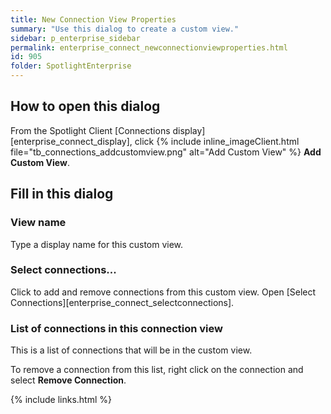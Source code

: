 ```yaml
---
title: New Connection View Properties
summary: "Use this dialog to create a custom view."
sidebar: p_enterprise_sidebar
permalink: enterprise_connect_newconnectionviewproperties.html
id: 905
folder: SpotlightEnterprise
---
```



## How to open this dialog

From the Spotlight Client [Connections display][enterprise_connect_display], click {% include inline_imageClient.html file="tb_connections_addcustomview.png" alt="Add Custom View" %} **Add Custom View**.

## Fill in this dialog

### View name

Type a display name for this custom view.

### Select connections...

Click to add and remove connections from this custom view. Open [Select Connections][enterprise_connect_selectconnections].


### List of connections in this connection view

This is a list of connections that will be in the custom view.

To remove a connection from this list, right click on the connection and select **Remove Connection**.



{% include links.html %}
